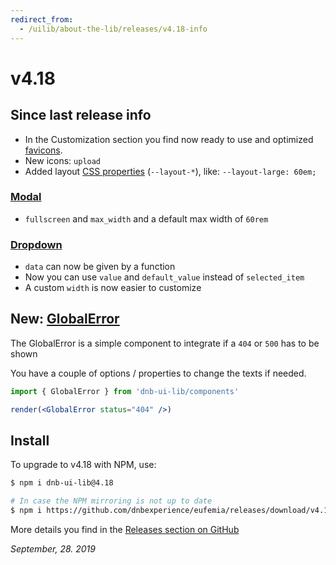 ```yaml
---
redirect_from:
  - /uilib/about-the-lib/releases/v4.18-info
---
```


# v4.18

## Since last release info

- In the Customization section you find now ready to use and optimized [favicons](/uilib/usage/customisation#favicon-and-manifest).
- New icons: `upload`
- Added layout [CSS properties](/uilib/usage/layout#sizing) (`--layout-*`), like: `--layout-large: 60em;`

### [Modal](/uilib/components/modal)

- `fullscreen` and `max_width` and a default max width of `60rem`

### [Dropdown](/uilib/components/dropdown)

- `data` can now be given by a function
- Now you can use `value` and `default_value` instead of `selected_item`
- A custom `width` is now easier to customize

## New: [GlobalError](/uilib/components/global-error)

The GlobalError is a simple component to integrate if a `404` or `500` has to be shown

You have a couple of options / properties to change the texts if needed.

```jsx
import { GlobalError } from 'dnb-ui-lib/components'

render(<GlobalError status="404" />)
```

## Install

To upgrade to v4.18 with NPM, use:

```bash
$ npm i dnb-ui-lib@4.18

# In case the NPM mirroring is not up to date
$ npm i https://github.com/dnbexperience/eufemia/releases/download/v4.18.0/dnb-ui-lib-4.18.0.tgz
```

More details you find in the [Releases section on GitHub](https://github.com/dnbexperience/eufemia/releases)

_September, 28. 2019_
